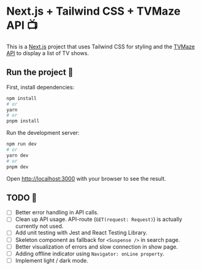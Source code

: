 # Next.js + Tailwind CSS + TVMaze API 📺
This is a [Next.js](https://nextjs.org/) project that uses Tailwind CSS for styling and the [TVMaze API](https://www.tvmaze.com/api) to display a list of TV shows.

## Run the project 🏃

First, install dependencies:

```bash
npm install
# or
yarn
# or
pnpm install
```

Run the development server:

```bash
npm run dev
# or
yarn dev
# or
pnpm dev
```

Open [http://localhost:3000](http://localhost:3000) with your browser to see the result.

## TODO 👷
- [ ] Better error handling in API calls.
- [ ] Clean up API usage. API-route (`GET(request: Request)`) is actually currently not used.
- [ ] Add unit testing with Jest and React Testing Library.
- [ ] Skeleton component as fallback for `<Suspense />` in search page.
- [ ] Better visualization of errors and slow connection in show page.
- [ ] Adding offline indicator using `Navigator: onLine property`.
- [ ] Implement light / dark mode.